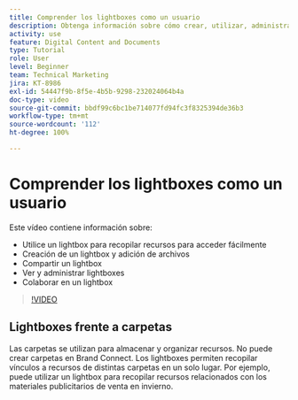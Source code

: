 ```yaml
---
title: Comprender los lightboxes como un usuario
description: Obtenga información sobre cómo crear, utilizar, administrar, compartir y colaborar un lightbox en Brand Connect de [!UICONTROL DAM de Workfront].
activity: use
feature: Digital Content and Documents
type: Tutorial
role: User
level: Beginner
team: Technical Marketing
jira: KT-8986
exl-id: 54447f9b-8f5e-4b5b-9298-232024064b4a
doc-type: video
source-git-commit: bbdf99c6bc1be714077fd94fc3f8325394de36b3
workflow-type: tm+mt
source-wordcount: '112'
ht-degree: 100%

---
```


# Comprender los lightboxes como un usuario

Este vídeo contiene información sobre:

* Utilice un lightbox para recopilar recursos para acceder fácilmente
* Creación de un lightbox y adición de archivos
* Compartir un lightbox
* Ver y administrar lightboxes
* Colaborar en un lightbox

>[!VIDEO](https://video.tv.adobe.com/v/335248/?quality=12&learn=on&enablevpops=1)

## Lightboxes frente a carpetas

Las carpetas se utilizan para almacenar y organizar recursos. No puede crear carpetas en Brand Connect. Los lightboxes permiten recopilar vínculos a recursos de distintas carpetas en un solo lugar. Por ejemplo, puede utilizar un lightbox para recopilar recursos relacionados con los materiales publicitarios de venta en invierno.
